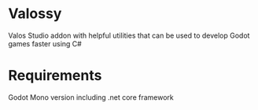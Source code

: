 # Valossy
Valos Studio addon with helpful utilities that can be used to develop Godot games faster using C#

# Requirements
Godot Mono version including .net core framework 